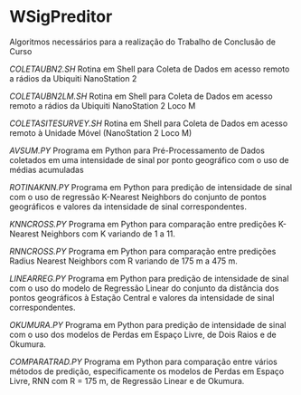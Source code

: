 # WSigPreditor
Algoritmos necessários para a realização do Trabalho de Conclusão de Curso 

_COLETAUBN2.SH_
Rotina em Shell para Coleta de Dados em acesso remoto a rádios da Ubiquiti NanoStation 2

_COLETAUBN2LM.SH_
Rotina em Shell para Coleta de Dados em acesso remoto a rádios da Ubiquiti NanoStation 2 Loco M

_COLETASITESURVEY.SH_
Rotina em Shell para Coleta de Dados em acesso remoto à Unidade Móvel (NanoStation 2 Loco M)

_AVSUM.PY_
Programa em Python para Pré-Processamento de Dados coletados em uma intensidade de sinal por ponto geográfico com o uso de médias acumuladas

_ROTINAKNN.PY_
Programa em Python para predição de intensidade de sinal com o uso de regressão K-Nearest Neighbors do conjunto de pontos geográficos e valores da intensidade de sinal correspondentes.

_KNNCROSS.PY_
Programa em Python para comparação entre predições K-Nearest Neighbors com K variando de 1 a 11.

_RNNCROSS.PY_
Programa em Python para comparação entre predições Radius Nearest Neighbors com R variando de 175 m a 475 m.

_LINEARREG.PY_
Programa em Python para predição de intensidade de sinal com o uso do modelo de Regressão Linear do conjunto da distância dos pontos geográficos à Estação Central e valores da intensidade de sinal correspondentes.

_OKUMURA.PY_
Programa em Python para predição de intensidade de sinal com o uso dos modelos de Perdas em Espaço Livre, de Dois Raios e de Okumura.

_COMPARATRAD.PY_
Programa em Python para comparação entre vários métodos de predição, especificamente os modelos de Perdas em Espaço Livre, RNN com R = 175 m, de Regressão Linear e de Okumura.


